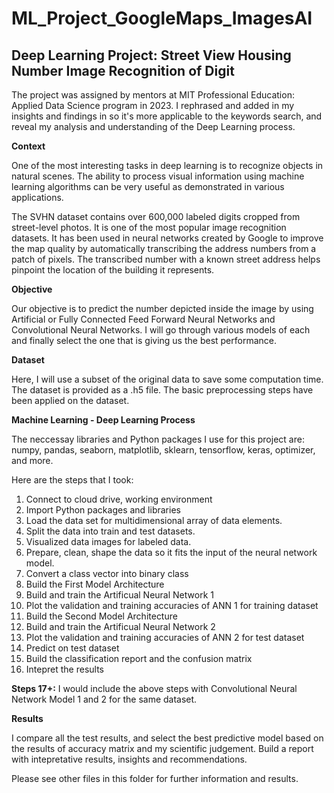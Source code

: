 # ML_Project_GoogleMaps_ImagesAI

## Deep Learning Project: Street View Housing Number Image Recognition of Digit

The project was assigned by mentors at MIT Professional Education: Applied Data Science program in 2023. I rephrased and added in my insights and findings in so it's more applicable to the keywords search, and reveal my analysis and understanding of the Deep Learning process.

**Context**

One of the most interesting tasks in deep learning is to recognize objects in natural scenes. The ability to process visual information using machine learning algorithms can be very useful as demonstrated in various applications.

The SVHN dataset contains over 600,000 labeled digits cropped from street-level photos. It is one of the most popular image recognition datasets. It has been used in neural networks created by Google to improve the map quality by automatically transcribing the address numbers from a patch of pixels. The transcribed number with a known street address helps pinpoint the location of the building it represents.

**Objective**

Our objective is to predict the number depicted inside the image by using Artificial or Fully Connected Feed Forward Neural Networks and Convolutional Neural Networks. I will go through various models of each and finally select the one that is giving us the best performance.

**Dataset**

Here, I will use a subset of the original data to save some computation time. The dataset is provided as a .h5 file. The basic preprocessing steps have been applied on the dataset.

**Machine Learning - Deep Learning Process**

The neccessay libraries and Python packages I use for this project are: numpy, pandas, seaborn, matplotlib, sklearn, tensorflow, keras, optimizer, and more.

Here are the steps that I took:
1. Connect to cloud drive, working environment
2. Import Python packages and libraries
3. Load the data set for multidimensional array of data elements.
4. Split the data into train and test datasets.
5. Visualized data images for labeled data.
6. Prepare, clean, shape the data so it fits the input of the neural network model.
7. Convert a class vector into binary class
8. Build the First Model Architecture
9. Build and train the Artificual Neural Network 1
10. Plot the validation and training accuracies of ANN 1 for training dataset
11. Build the Second Model Architecture 
12. Build and train the Artificual Neural Network 2
13. Plot the validation and training accuracies of ANN 2 for test dataset
14. Predict on test dataset
15. Build the classification report and the confusion matrix
16. Intepret the results

**Steps 17+:** I would include the above steps with Convolutional Neural Network Model 1 and 2 for the same dataset.

**Results**

I compare all the test results, and select the best predictive model based on the results of accuracy matrix and my scientific judgement. Build a report with intepretative results, insights and recommendations.

Please see other files in this folder for further information and results.
